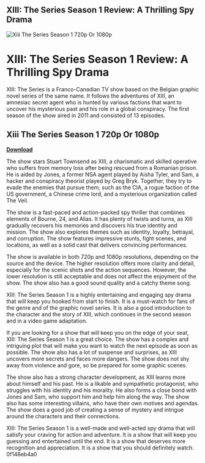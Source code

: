 ## XIII: The Series Season 1 Review: A Thrilling Spy Drama

 
![Xiii The Series Season 1 720p Or 1080p](https://encrypted-tbn2.gstatic.com/images?q=tbn:ANd9GcSoj3tp0cEqkNJcgzlWnobHJZLsqmBuxMOmhK6sGtFAmeBzpSbm9sz6FVPl)

 
# XIII: The Series Season 1 Review: A Thrilling Spy Drama
 
XIII: The Series is a Franco-Canadian TV show based on the Belgian graphic novel series of the same name. It follows the adventures of XIII, an amnesiac secret agent who is hunted by various factions that want to uncover his mysterious past and his role in a global conspiracy. The first season of the show aired in 2011 and consisted of 13 episodes.
 
## Xiii The Series Season 1 720p Or 1080p


[**Download**](https://lomasmavi.blogspot.com/?c=2tLS8L)

 
The show stars Stuart Townsend as XIII, a charismatic and skilled operative who suffers from memory loss after being rescued from a Romanian prison. He is aided by Jones, a former NSA agent played by Aisha Tyler, and Sam, a hacker and conspiracy theorist played by Greg Bryk. Together, they try to evade the enemies that pursue them, such as the CIA, a rogue faction of the US government, a Chinese crime lord, and a mysterious organization called The Veil.
 
The show is a fast-paced and action-packed spy thriller that combines elements of Bourne, 24, and Alias. It has plenty of twists and turns, as XIII gradually recovers his memories and discovers his true identity and mission. The show also explores themes such as identity, loyalty, betrayal, and corruption. The show features impressive stunts, fight scenes, and locations, as well as a solid cast that delivers convincing performances.
 
The show is available in both 720p and 1080p resolutions, depending on the source and the device. The higher resolution offers more clarity and detail, especially for the scenic shots and the action sequences. However, the lower resolution is still acceptable and does not affect the enjoyment of the show. The show also has a good sound quality and a catchy theme song.
 
XIII: The Series Season 1 is a highly entertaining and engaging spy drama that will keep you hooked from start to finish. It is a must-watch for fans of the genre and of the graphic novel series. It is also a good introduction to the character and the story of XIII, which continues in the second season and in a video game adaptation.
  
If you are looking for a show that will keep you on the edge of your seat, XIII: The Series Season 1 is a great choice. The show has a complex and intriguing plot that will make you want to watch the next episode as soon as possible. The show also has a lot of suspense and surprises, as XIII uncovers more secrets and faces more dangers. The show does not shy away from violence and gore, so be prepared for some graphic scenes.
 
The show also has a strong character development, as XIII learns more about himself and his past. He is a likable and sympathetic protagonist, who struggles with his identity and his morality. He also forms a close bond with Jones and Sam, who support him and help him along the way. The show also has some interesting villains, who have their own motives and agendas. The show does a good job of creating a sense of mystery and intrigue around the characters and their connections.
 
XIII: The Series Season 1 is a well-made and well-acted spy drama that will satisfy your craving for action and adventure. It is a show that will keep you guessing and entertained until the end. It is a show that deserves more recognition and appreciation. It is a show that you should definitely watch.
 0f148eb4a0
